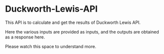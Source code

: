 # Duckworth-Lewis-API

This API is to calculate and get the results of Duckworth Lewis API. 

Here the various inputs are provided as inputs, and the outputs are obtained as a response here. 

Please watch this space to understand more. 

